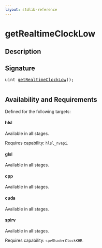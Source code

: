 ```yaml
---
layout: stdlib-reference
---
```


# getRealtimeClockLow

## Description





## Signature 

<pre>
<span class="code_keyword">uint</span> <a href="getrealtimeclocklow-3bg.md">getRealtimeClockLow</a>();

</pre>

## Availability and Requirements

Defined for the following targets:

#### hlsl
Available in all stages.

Requires capability: `hlsl_nvapi`.
#### glsl
Available in all stages.

#### cpp
Available in all stages.

#### cuda
Available in all stages.

#### spirv
Available in all stages.

Requires capability: `spvShaderClockKHR`.



<script>
// Fix .md links to .html when on ReadTheDocs
if (window.location.hostname.includes('readthedocs') || 
    window.location.hostname.includes('rtfd.io')) {
  document.addEventListener('DOMContentLoaded', function() {
    const links = document.querySelectorAll('a');
    links.forEach(link => {
      if (link.getAttribute('href') && link.getAttribute('href').endsWith('.md')) {
        link.href = link.href.replace(/\.md($|#|\?)/, '.html$1');
      }
    });
  });
}
</script>
